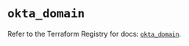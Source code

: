 # `okta_domain`

Refer to the Terraform Registry for docs: [`okta_domain`](https://registry.terraform.io/providers/okta/okta/4.18.0/docs/resources/domain).
